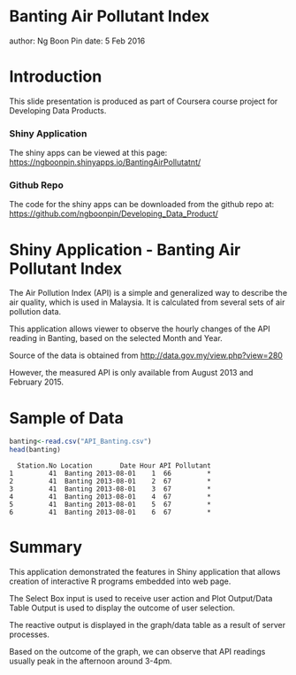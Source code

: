 Banting Air Pollutant Index
========================================================
author: Ng Boon Pin
date: 5 Feb 2016

Introduction
========================================================

This slide presentation is produced as part of Coursera course project for Developing Data Products.

### Shiny Application

The shiny apps can be viewed at this page:
https://ngboonpin.shinyapps.io/BantingAirPollutatnt/

### Github Repo

The code for the shiny apps can be downloaded from the github repo at: https://github.com/ngboonpin/Developing_Data_Product/

Shiny Application - Banting Air Pollutant Index
========================================================

The Air Pollution Index (API) is a simple and generalized way to describe the air quality, which is used in Malaysia. It is calculated from several sets of air pollution data.

This application allows viewer to observe the hourly changes of the API reading in Banting, based on the selected Month and Year.

Source of the data is obtained from http://data.gov.my/view.php?view=280

However, the measured API is only available from August 2013 and February 2015.

Sample of Data
========================================================


```r
banting<-read.csv("API_Banting.csv")
head(banting)
```

```
  Station.No Location       Date Hour API Pollutant
1         41  Banting 2013-08-01    1  66         *
2         41  Banting 2013-08-01    2  67         *
3         41  Banting 2013-08-01    3  67         *
4         41  Banting 2013-08-01    4  67         *
5         41  Banting 2013-08-01    5  67         *
6         41  Banting 2013-08-01    6  67         *
```



Summary
========================================================

This application demonstrated the features in Shiny application that allows creation of interactive R programs embedded into web page.

The Select Box input is used to receive user action and Plot Output/Data Table Output is used to display the outcome of user selection.

The reactive output is displayed in the graph/data table as a result of server processes.

Based on the outcome of the graph, we can observe that API readings usually peak in the afternoon around 3-4pm.


